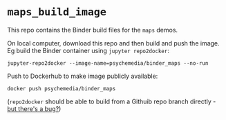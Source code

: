 # `maps_build_image`

This repo contains the Binder build files for the `maps` demos.

On local computer, download this repo and then  build and push the image. Eg build the Binder container using `jupyter repo2docker`:


`jupyter-repo2docker --image-name=psychemedia/binder_maps --no-run`

Push to Dockerhub to make image publicly available:

`docker push psychemedia/binder_maps`

(`repo2docker` should be able to build from a Githuib repo branch directly - [but there's a bug?](https://github.com/jupyter/repo2docker/issues/135))


